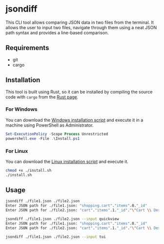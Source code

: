# jsondiff

This CLI tool allows comparing JSON data in two files from the terminal. It allows the user to input two files, navigate through them using a neat JSON path syntax and provides a line-based comparison.

## Requirements

- git
- cargo

## Installation

This tool is built using Rust, so it can be installed by compiling the source code with `cargo` from the [Rust page](https://www.rust-lang.org/tools/install).

### For Windows

You can download the [Windows installation script](./Install.ps1) and execute it in a machine using PowerShell as Administrator.

```powershell
Set-ExecutionPolicy -Scope Process Unrestricted
powershell.exe -File .\Install.ps1
```

### For Linux

You can download the [Linux installation script](./install.sh) and execute it.

```bash
chmod +x ./install.sh
./install.sh
```

## Usage

```bash
jsondiff ./file1.json ./file2.json
Enter JSON path for ./file1.json: "shopping.cart"."items".0."_id"                   # Considers double quote (") encapsulation as a property. Array indices can be used directly as is. Dot (.) is used to separate properties and/or indices.
Enter JSON path for ./file2.json: "cart"."items".1."_id"."\"Cart \\ Description\""  # Use backslash (\) to escape (", \) characters inside property name.
```

```bash
jsondiff ./file1.json ./file2.json --input quickview                                # Recommended way to use the tool, prints a preview of the JSON node you're currently at
Enter JSON path for ./file1.json: "shopping.cart"."items".0."_id"
Enter JSON path for ./file2.json: "cart"."items".1."_id"."\"Cart \\ Description\""
```

```bash
jsondiff ./file1.json ./file2.json --input tui                                      # Linux-only mode, opens a TUI to show the preview, allows backspacing
```
